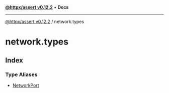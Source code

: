 [**@httpx/assert v0.12.2**](../README.md) • **Docs**

***

[@httpx/assert v0.12.2](../README.md) / network.types

# network.types

## Index

### Type Aliases

- [NetworkPort](type-aliases/NetworkPort.md)
